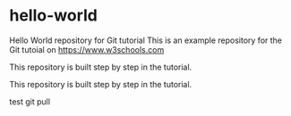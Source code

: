 # hello-world

Hello World repository for Git tutorial
This is an example repository for the Git tutoial on https://www.w3schools.com

This repository is built step by step in the tutorial.

This repository is built step by step in the tutorial.


test git pull
